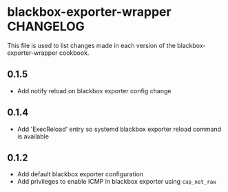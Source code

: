 # blackbox-exporter-wrapper CHANGELOG

This file is used to list changes made in each version of the blackbox-exporter-wrapper cookbook.

## 0.1.5
- Add notify reload on blackbox exporter config change

## 0.1.4
- Add 'ExecReload' entry so systemd blackbox exporter reload command is available

## 0.1.2
- Add default blackbox exporter configuration
- Add privileges to enable ICMP in blackbox exporter using `cap_net_raw`
